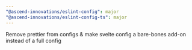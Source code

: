 ```yaml
---
"@ascend-innovations/eslint-config": major
"@ascend-innovations/eslint-config-ts": major
---
```


Remove prettier from configs & make svelte config a bare-bones add-on instead of a full config
